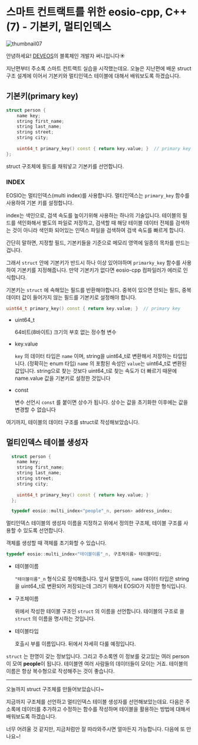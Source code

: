 # 스마트 컨트랙트를 위한 eosio-cpp, C++ (7) - 기본키, 멀티인덱스

![thumbnail07](/Users/sunny/deveos/posts/img/썸네일/7_기본키_멀티인덱스.jpg)

안녕하세요! [DEVEOS](https://deveos.org/)의 블록체인 개발자 써니입니다☀️



지난편부터 주소록 스마트 컨트랙트 실습을 시작했는데요. 오늘은 지난편에 배운 struct 구조 설계에 이어서 기본키와 멀티인덱스 테이블에 대해서 배워보도록 하겠습니다.





## 기본키(primary key)

```c++
struct person {
    name key;
    string first_name;
    string last_name;
    string street;
    string city;
    
    uint64_t primary_key() const { return key.value; }	// primary key
};
```

struct 구조체에 필드를 채워넣고 기본키를 선언합니다.



### INDEX

EOSIO는 멀티인덱스(multi index)를 사용합니다. 멀티인덱스는 `primary_key` 함수를 사용하여 기본 키를 설정합니다. 

index는 색인으로, 검색 속도를 높이기위해 사용하는 하나의 기술입니다. 테이블의 필드를 색인화해서 별도의 파일로 저장하고, 검색할 때 해당 테이블 데이터 전체를 검색하는 것이 아니라 색인화 되어있는 인덱스 파일을 검색하여 검색 속도를 빠르게 합니다.

간단히 말하면, 지정할 필드, 기본키들을 기준으로 메모리 영역에 일종의 목차를 만드는 겁니다.



그래서 `struct` 안에 기본키가 반드시 하나 이상 있어야하며 `primarky_key` 함수를 사용하여 기본키를 지정해줍니다. 만약 기본키가 없다면 eosio-cpp 컴파일러가 에러로 인식합니다.



기본키는 `struct` 에 속해있는 필드를 반환해야합니다. 중복이 있으면 안되는 필드, 중복 데이터 값이 들어가지 않는 필드를 기본키로 설정해야 합니다.



```c++
uint64_t primary_key() const { return key.value; }	// primary key
```

- uint64_t

  64비트(8바이트) 크기의 부호 없는 정수형 변수

- key.value

   `key` 의 데이터 타입은 `name` 이며, string을 uint64_t로 변환해서 저장하는 타입입니다. (정확히는 enum 타입) `name` 의 포함된 속성인 `value`는 uint64_t로 변환된 값입니다. string으로 찾는 것보다 uint64_t로 찾는 속도가 더 빠르기 때문에 name.value 값을 기본키로 설정한 것입니다

- const

  변수 선언시 `const` 를 붙이면 상수가 됩니다. 상수는 값을 초기화한 이후에는 값을 변경할 수 없습니다





여기까지, 테이블의 데이터 구조를 struct로 작성해보았습니다.





## 멀티인덱스 테이블 생성자

```c++
  struct person {
    name key;
    string first_name;
    string last_name;
    string street;
    string city;
    
    uint64_t primary_key() const { return key.value; }
  };

  typedef eosio::multi_index<"people"_n, person> address_index;
```

멀티인덱스 테이블의 생성자 이름을 지정하고 위에서 정의한 구조체, 테이블 구조를 사용할 수 있도록 선언합니다.



객체를 생성할 때 객체를 초기화할 수 있습니다. 





```c++
typedef eosio::multi_index<"테이블이름"_n, 구조체이름> 테이블타입;
```

- 테이블이름

  `"테이블이름"_n` 형식으로 장석해줍니다. 앞서 말했듯이, `name` 데이터 타입은 string을 uint64_t로 변환되어 저장되는데 그러기 위해서 EOSIO가 지정한 형식입니다.

- 구조체이름

  위에서 작성한 테이블 구조인 `struct` 의 이름을 선언합니다. 테이블의 구조로 쓸 `struct` 의 이름을 명시하는 것입니다.

- 테이블타입

  호출시 부를 이름입니다. 뒤에서 자세히 다룰 예정입니다.



`struct` 는 한명이 갖는 정보입니다. 그리고 주소록엔 이 정보를 갖고있는 여러 person이 모여 **people**이 됩니다. 테이블엔 여러 사람들의 데이터들이 모이는 거죠. 테이블의 이름은 항상 복수형으로 작성해주는 것이 좋습니다. 





---

오늘까지 struct 구조체를 만들어보았습니다~

지금까지 구조체를 선언하고 멀티인덱스 테이블 생성자를 선언해보았는데요. 다음은 주소록에 데이터를 추가하고 수정하는 함수를 작성하며 테이블을 활용하는 방법에 대해서 배워보도록 하겠습니다. 

너무 어려울 것 같지만, 지금처럼만 잘 따라와주시면 얼마든지 가능합니다. 다음에 또 만나요~!

